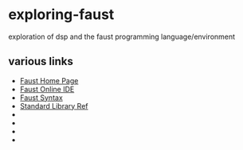# exploring-faust
exploration of dsp and the faust programming language/environment

## various links
* [Faust Home Page](https://faustdoc.grame.fr/)
* [Faust Online IDE](https://faustide.grame.fr/)
* [Faust Syntax](https://faustdoc.grame.fr/manual/syntax/)
* [Standard Library Ref](https://faustlibraries.grame.fr/organization/)
* []()
* []()
* []()
* []()
